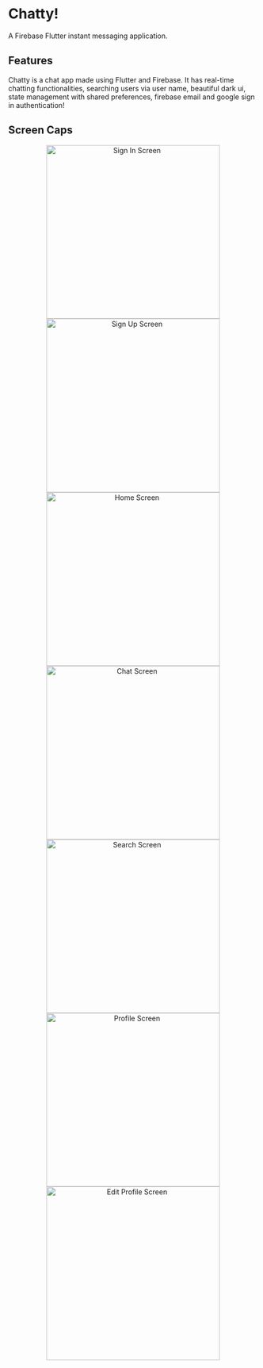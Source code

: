 # Chatty!

A Firebase Flutter instant messaging application.

## Features

Chatty is a chat app made using Flutter and Firebase.
It has real-time chatting functionalities,
searching users via user name,
beautiful dark ui,
state management with shared preferences,
firebase email and google sign in authentication!

## Screen Caps

<p align="center">
  <img src="https://github.com/khp53/Chatty-A-chat-App/blob/master/assets/photo6271478789007584034.jpg" width="350" title="Sign In Screen">
  <img src="https://github.com/khp53/Chatty-A-chat-App/blob/master/assets/photo6271478789007584035.jpg" width="350" title="Sign Up Screen">
  <img src="https://github.com/khp53/Chatty-A-chat-App/blob/master/assets/photo6271478789007584037.jpg" width="350" title="Home Screen">
  <img src="https://github.com/khp53/Chatty-A-chat-App/blob/master/assets/photo6271478789007584039.jpg" width="350" title="Chat Screen">
  <img src="https://github.com/khp53/Chatty-A-chat-App/blob/master/assets/photo6271478789007584041.jpg" width="350" title="Search Screen">
  <img src="https://github.com/khp53/Chatty-A-chat-App/blob/master/assets/photo6271478789007584038.jpg" width="350" title="Profile Screen">
  <img src="https://github.com/khp53/Chatty-A-chat-App/blob/master/assets/photo6271478789007584036.jpg" width="350" title="Edit Profile Screen">
</p>
